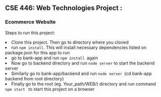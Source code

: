 <h2>CSE 446: Web Technologies Project :</h2>
<h3>Ecommerce Website </h3>

Steps to run this project:

<li> Clone this project. Then go to directory where you cloned </li>
<li> run <code>npm install</code>. This will install necessary dependencies listed on package.json for this app to run</li>
<li> go to bank-app and run <code>npm install </code>again </li>
<li> Now go to backend directory and run <code>node server</code> to start the backend server</li>
<li> Similarly go to bank-app/backend and run <code>node server </code>(cd bank-app backend from root directory) </li>
<li> Finally go to the root (eg. Your_path/WEB/) directory and run command <code>npm start </code> to start this project on a browser</li>
